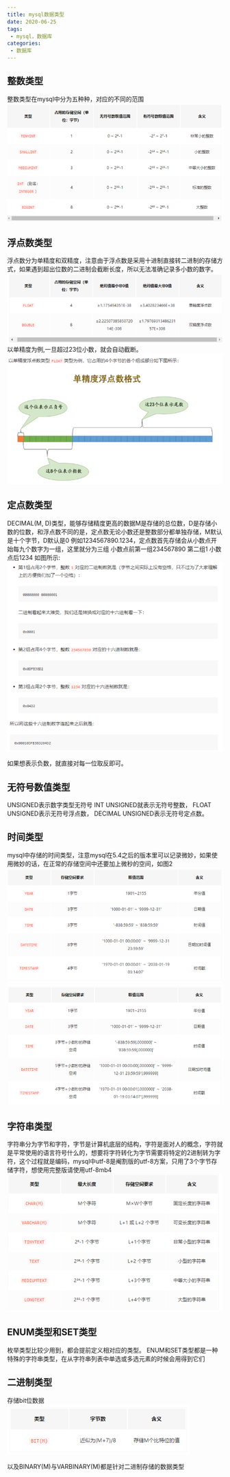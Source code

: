 ```yaml
---
title: mysql数据类型
date: 2020-06-25
tags: 
 - mysql，数据库
categories:
 - 数据库
---
```


## 整数类型
整数类型在mysql中分为五种种，对应的不同的范围
![alt](../database/image/datatype01.png)

## 浮点数类型

浮点数分为单精度和双精度，注意由于浮点数是采用十进制直接转二进制的存储方式，如果遇到超出位数的二进制会截断长度，所以无法准确记录多小数的数字。
![alt](../database/image/datatype02.png)
以单精度为例,一旦超过23位小数，就会自动截断。
![alt](../database/image/datatype03.png)

## 定点数类型
DECIMAL(M, D)类型，能够存储精度更高的数据M是存储的总位数，D是存储小数的位数，和浮点数不同的是，定点数无论小数还是整数部分都单独存储，M默认是十个字节，D默认是0
例如1234567890.1234，定点数首先存储会从小数点开始每九个数字为一组，这里就分为三组
小数点前第一组234567890 第二组1 小数点后1234 如图所示:
![alt](../database/image/datatype04.png)

如果想表示负数，就直接对每一位取反即可。
## 无符号数值类型

UNSIGNED表示数字类型无符号
INT UNSIGNED就表示无符号整数，
FLOAT UNSIGNED表示无符号浮点数，
DECIMAL UNSIGNED表示无符号定点数。

## 时间类型
mysql中存储的时间类型，注意mysql在5.4之后的版本里可以记录微妙，如果使用微妙的话，在正常的存储空间中还要加上微秒的空间，如图2
![alt](../database/image/datatype05.png)
![alt](../database/image/datatype07.png)

## 字符串类型
字符串分为字节和字符，字节是计算机底层的结构，字符是面对人的概念，字符就是平常使用的语言符号什么的，想要将字符转化为字节需要将特定的2进制转为字符，这个过程就是编码，mysql中utf-8是阉割版的utf-8方案，只用了3个字节存储字符，想使用完整版请使用utf-8mb4
![alt](../database/image/datatype06.png)

## ENUM类型和SET类型
枚举类型比较少用到，都会提前定义相对应的类型。
ENUM和SET类型都是一种特殊的字符串类型，在从字符串列表中单选或多选元素的时候会用得到它们

## 二进制类型
存储bit位数据   
![alt](../database/image/datatype08.png)

以及BINARY(M)与VARBINARY(M)都是针对二进制存储的数据类型
